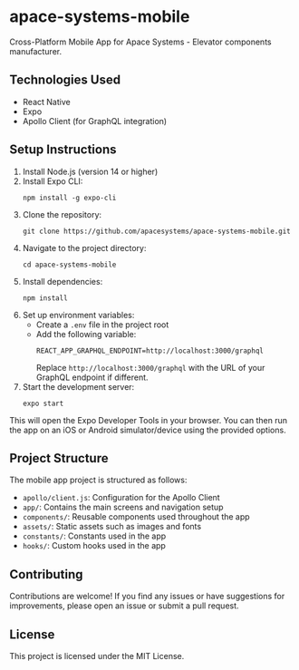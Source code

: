 # apace-systems-mobile
Cross-Platform Mobile App for Apace Systems - Elevator components manufacturer.

## Technologies Used
- React Native
- Expo
- Apollo Client (for GraphQL integration)

## Setup Instructions
1. Install Node.js (version 14 or higher)
2. Install Expo CLI:
   ```
   npm install -g expo-cli
   ```
3. Clone the repository:
   ```
   git clone https://github.com/apacesystems/apace-systems-mobile.git
   ```
4. Navigate to the project directory:
   ```
   cd apace-systems-mobile
   ```
5. Install dependencies:
   ```
   npm install
   ```
6. Set up environment variables:
   - Create a `.env` file in the project root
   - Add the following variable:
     ```
     REACT_APP_GRAPHQL_ENDPOINT=http://localhost:3000/graphql
     ```
     Replace `http://localhost:3000/graphql` with the URL of your GraphQL endpoint if different.
7. Start the development server:
   ```
   expo start
   ```
   
This will open the Expo Developer Tools in your browser. You can then run the app on an iOS or Android simulator/device using the provided options.

## Project Structure
The mobile app project is structured as follows:

- `apollo/client.js`: Configuration for the Apollo Client
- `app/`: Contains the main screens and navigation setup
- `components/`: Reusable components used throughout the app
- `assets/`: Static assets such as images and fonts
- `constants/`: Constants used in the app
- `hooks/`: Custom hooks used in the app

## Contributing
Contributions are welcome! If you find any issues or have suggestions for improvements, please open an issue or submit a pull request.

## License
This project is licensed under the MIT License.
